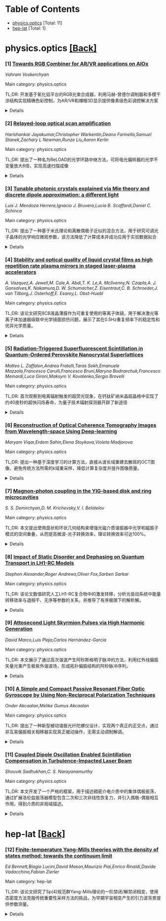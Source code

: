 <div id=toc></div>

# Table of Contents

- [physics.optics](#physics.optics) [Total: 11]
- [hep-lat](#hep-lat) [Total: 1]


<div id='physics.optics'></div>

# physics.optics [[Back]](#toc)

### [1] [Towards RGB Combiner for AR/VR applications on AlOx](https://arxiv.org/abs/2509.18373)
*Vahram Voskerchyan*

Main category: physics.optics

TL;DR: 开发基于氧化铝平台的RGB光束合成器，利用马赫-曾德尔调制器和多模干涉结构实现精确色彩控制，为AR/VR和裸眼3D显示提供像素级色彩调控解决方案


<details>
  <summary>Details</summary>
Motivation: 氧化铝在可见光波段具有低光学损耗和高透明度特性，是显示技术中集成光子学的理想材料，需要开发能够精确控制RGB色彩的光束合成器

Method: 采用马赫-曾德尔调制器控制光强，多模干涉结构调控光束，波长特定光栅将红绿蓝三色光以精确传播角度辐射到远场

Result: 成功设计出能够动态调谐色彩的RGB光束合成器，可作为显示技术中的像素构建模块

Conclusion: 该氧化铝平台RGB光束合成器为下一代显示技术提供了灵活的像素级色彩操控能力，在AR/VR和3D显示领域具有应用潜力

Abstract: Aluminum oxide (AlOx) offers low optical loss and high transparency in the
visible spectrum, making it a promising material for integrated photonics in
display technologies such as augmented/virtual reality (AR/VR) and glassless 3D
displays. This paper explores the development of an RGB beam combiner on an
aluminum oxide platform, leveraging Mach-Zehnder modulators (MZM) and multimode
interference (MMI) structures to manipulate light intensity and achieve precise
color control. The combiner design incorporates wavelength-specific gratings to
radiate red (635 nm), green (520 nm), and blue (452 nm) light into far field at
an exact propogation angle. MZMs control the intensity of each wavelength,
allowing dynamic color tuning by modulating the beam interference. This signal
can serve as the basis for a pixel building block in display technologies,
offering flexible color manipulation at the pixel level.

</details>


### [2] [Relayed-loop optical scan amplification](https://arxiv.org/abs/2509.18399)
*Harishankar Jayakumar,Christopher Warkentin,Deano Farinella,Samuel Stanek,Zachary L Newman,Runze Liu,Aaron Kerlin*

Main category: physics.optics

TL;DR: 提出了一种名为ReLOAD的光学环路中继方法，可将电光偏转器的光学不变量放大8倍，实现高速扫描成像


<details>
  <summary>Details</summary>
Motivation: 传统激光偏转器的速度与光学不变量成反比，限制了扫描速度和可寻址点数。现有被动光学系统最多只能实现2倍放大

Method: 在光学腔内构建环路，将偏转光束反复中继回偏转器上，实现光学不变量的多次放大

Result: 实现了10kHz帧率成像、1MHz线扫描速率和微秒级步进时间，寻址空间远超传统电光偏转器

Conclusion: ReLOAD方法突破了电光偏转器的光学不变量限制，为高速扫描应用提供了新的解决方案

Abstract: Many modern sensing, processing, and fabrication technologies depend upon the
sequential scanning of laser light. Due to inertial, thermal, and electrical
limitations, the speed of a typical laser deflector is inversely related to its
optical invariant and therefore the number of resolvable spots it can address.
Passive optical systems have been developed that can effectively double the
optical invariant and maximum throughput of a single deflector. We present a
method for increasing the effective optical invariant beyond 2$\times$ by
repeated relaying of the deflected beam onto the deflector in an optical loop
created within a cavity. We use this Relayed-Loop Optically Amplified
Deflection (ReLOAD) approach to accomplish 8$\times$ amplification of
electro-optical (EO) deflection, a deflection technology with unparalleled
speed, but limited optical invariant. Using ReLOAD, we demonstrate 10 kHz frame
rate imaging, 1 MHz line scan rate, and $\mu$s step times across an addressable
space well beyond the capabilities of typical electro-optical deflectors.

</details>


### [3] [Tunable photonic crystals explained via Mie theory and discrete dipole approximation: a different light](https://arxiv.org/abs/2509.18416)
*Luis J. Mendoza Herrera,Ignacio J. Bruvera,Lucia B. Scaffardi,Daniel C. Schinca*

Main category: physics.optics

TL;DR: 提出了一种基于米氏理论和离散偶极子近似的混合方法，用于研究可调光子晶体的光学响应微观参数，该方法降低了计算成本并成功应用于实验数据拟合


<details>
  <summary>Details</summary>
Motivation: 开发一种计算效率更高的方法来研究可调光子晶体的光学特性，特别是针对纳米粒子阵列的光学响应

Method: 采用两步法：首先基于米氏理论确定有效极化率，然后将该极化率用于DDA框架中计算相互作用粒子阵列的光学响应

Result: 方法成功应用于核壳磁铁矿@二氧化硅纳米粒子线性阵列，发现系统参数增加会导致消光峰红移和半高宽增加，且与实验测量结果高度吻合

Conclusion: 该方法显著降低了计算成本，可应用于响应机械应力、电场和温度等多种刺激的光子晶体研究

Abstract: A novel hybrid method based on Mie theory and the Discrete Dipole
Approximation (DDA) was developed to study the microscopic parameters governing
the optical response of tunable photonic crystals (PC). The method is based on
a two-step process. An effective polarizability derived from Mie theory is
determined by equating the extinction efficiency of an isolated nanoparticle
(NP) to the extinction efficiency of an equivalent particle considering the
dipolar limit. Then, this effective polarizability is used in the DDA framework
to compute the optical response of an interacting particle array constituting
the PC structure.
  As a particular example, the method was applied to a linear array of
core-shell magnetite@silica NPs to study the dependence of extinction and
absorption on system parameters such as core radius, shell thickness, total
radius, interparticle separation, and size distribution. The results indicate
that an increase in these parameters leads to a redshift of the extinction peak
as well as an increase in its $FWHM$. Finally, the method is applied to fitting
experimental results on reflection/transmission measurements of
magnetite@silica NPs colloids subjected to different magnetic field strengths
with very good agreement.
  The presented method reduces the computational cost and time for the NPs
sizes considered, and can be applied to PCs responsive to different stimuli
such as mechanical stress, electric field and temperature, \textit{inter alia}.

</details>


### [4] [Stability and optical quality of liquid crystal films as high repetition rate plasma mirrors in staged laser-plasma accelerators](https://arxiv.org/abs/2509.18448)
*A. Vazquez,A. Jewell,M. Cole,A. Abdi,T. K. Le,A. McIlvenny,N. Czapla,A. J. Gonsalves,K. Nakamura,D. W. Schumacher,Z. Eisentraut,C. B. Schroeder,J. van Tilborg,J. Osterhoff,E. Esarey,L. Obst-Huebl*

Main category: physics.optics

TL;DR: 该论文研究8CB液晶薄膜作为可重复使用的等离子体镜，用于解决激光等离子体加速器级联中光学镜面损伤问题，展示了其在0.5Hz重复频率下的稳定性和优异光学质量。


<details>
  <summary>Details</summary>
Motivation: 激光等离子体加速器级联需要引入后续激光脉冲进行后加速，但传统光学镜面无法承受高能激光束的损伤阈值，需要开发可重复使用的等离子体镜解决方案。

Method: 使用新型"风车"薄膜形成装置制备8CB液晶薄膜，通过低功率激光反射测量评估薄膜形成可靠性、反射光束轮廓、指向稳定性、平整度和表面质量等参数。

Result: 8CB液晶薄膜展现出前所未有的微观表面质量，能在0.5Hz重复频率下稳定形成，具有优异的薄膜间角度稳定性，能保持激光脉冲反射特性。

Conclusion: 8CB液晶薄膜作为可靠且成本效益高的等离子体镜，在激光等离子体加速器级联耦合方面具有重要应用潜力。

Abstract: Staging multiple laser-plasma accelerators (LPAs), each driven by its own
laser pulse, is a promising technique for reaching higher particle energies
than achievable in a single LPA. However, introducing subsequent laser pulses
for post-acceleration in staged LPA geometries presents a significant challenge
for conventional optics. Due to the focused, high-intensity nature of the laser
beam interacting with the electron beam, the fluence on the coupling mirror
surpasses the damage threshold of any solid-state optic. Replenishable plasma
mirrors (PMs) offer a promising solution to this inherent restriction from
high-energy pulses; however, they require a high stability and optical quality,
and need to be produced at high repetition rates that match the needs to the
staging experiment. Here, we investigate the properties of
4-octyl-4'-cyanobiphenyl (8CB) liquid crystal (LC) films, produced with our new
"windmill" film formation device, for this application. We conduct this
investigation by observing the reliability of film formation at high repetition
rates, characterizing the reflected beam profile, and pointing stability as a
function of temperature and film formation speed, including film flatness and
surface quality, using low-power laser reflection measurements. Our
measurements demonstrate that 8CB LC films exhibit unprecedented microscopic
surface quality, crucial for preserving laser pulse properties upon reflection.
We also show consistent film formation suitable for operation up to 0.5 Hz with
great film to film angular stability. The results allow us to conclude that 8CB
LC films hold significant potential as reliable and cost-effective PMs that are
suitable for coupling LPA stages.

</details>


### [5] [Radiation-Triggered Superfluorescent Scintillation in Quantum-Ordered Perovskite Nanocrystal Superlattices](https://arxiv.org/abs/2509.18767)
*Matteo L. Zaffalon,Andrea Fratelli,Taras Sekh,Emanuele Mazzola,Francesco Carulli,Francesco Bruni,Maryna Bodnarchuk,Francesco Meinardi,Luca Gironi,Maksym V. Kovalenko,Sergio Brovelli*

Main category: physics.optics

TL;DR: 首次观察到电离辐射触发的超荧光现象，在钙钛矿纳米晶超晶格中实现了约40皮秒的超快闪烁寿命，为量子技术辐射探测器开辟了新途径


<details>
  <summary>Details</summary>
Motivation: 传统超荧光现象需要在光学激发和精心设计的量子系统中观察，本研究旨在探索电离辐射能否触发类似的相干发射现象，开发新型超快闪烁材料

Method: 使用具有长程结构和电子有序的CsPbBr3纳米晶超晶格，通过高能光子产生的二次电子诱导合作发射，并进行光学和闪烁测量对比分析

Result: 成功观察到电离辐射触发的超荧光爆发，闪烁寿命达到约40皮秒，证明电离激发与强光学激发在诱导高激子密度方面具有直接类比性

Conclusion: 非相干随机电离级联可以激发相干多体光学响应，建立了通往超快、无重吸收、量子有序纳米技术闪烁体的路径，为基于量子技术的辐射探测器未来发展铺平道路

Abstract: Superfluorescence, a cooperative emission phenomenon arising from the
coherent coupling of excited dipoles, has historically been observed under
optical excitation in carefully engineered quantum systems. Here, we report the
first observation of superfluorescence triggered by ionizing radiation in
lead-halide perovskite nanocrystal (NC) superlattices. Using CsPbBr3 NC
superlattices with long-range structural and electronic order, we demonstrate
that secondary electrons generated by high-energy photons can induce efficient
cooperative emission bursts characteristic of superfluorescence with
unprecedented scintillation lifetime of ~40 ps, thereby introducing a new class
of coherent scintillating metamaterials. Side-by-side optical and scintillation
measurements reveal a direct analogy between ionizing and intense optical
excitation, both leading to high excitonic densities that result in
superfluorescent emission, even at mild, technologically accessible cryogenic
temperatures. The discovery that incoherent, stochastic ionization cascades can
seed coherent many-body optical responses with radiatively accelerated
luminescence and large Stokes shifts establishes a pathway toward ultrafast,
reabsorption-free, quantum-ordered nanotechnological scintillators, paving the
way for the future development of radiation detectors based on quantum
technologies for advanced radiation detection applications.

</details>


### [6] [Reconstruction of Optical Coherence Tomography Images from Wavelength-space Using Deep-learning](https://arxiv.org/abs/2509.18783)
*Maryam Viqar,Erdem Sahin,Elena Stoykova,Violeta Madjarova*

Main category: physics.optics

TL;DR: 提出一种基于深度学习的计算方法，直接从波长域重建去散斑的OCT图像，避免传统方法所需的k域重采样，降低计算复杂度并提升图像质量。


<details>
  <summary>Details</summary>
Motivation: 传统FD-OCT系统依赖k域重采样提取深度剖面，需要额外硬件资源或增加计算复杂度，且OCT图像存在散斑噪声问题。

Method: 使用两个编码器-解码器网络（SD-CNN和FD-CNN）顺序处理：SD-CNN从傅里叶变换后的条纹图像重建形态结构并抑制噪声，FD-CNN在傅里叶域进一步优化图像质量。

Result: 定量和视觉评估表明该方法能获得高质量的OCT图像，并显著降低计算复杂度。

Conclusion: 该工作为OCT图像重建领域的进一步创新奠定了基础。

Abstract: Conventional Fourier-domain Optical Coherence Tomography (FD-OCT) systems
depend on resampling into wavenumber (k) domain to extract the depth profile.
This either necessitates additional hardware resources or amplifies the
existing computational complexity. Moreover, the OCT images also suffer from
speckle noise, due to systemic reliance on low coherence interferometry. We
propose a streamlined and computationally efficient approach based on
Deep-Learning (DL) which enables reconstructing speckle-reduced OCT images
directly from the wavelength domain. For reconstruction, two encoder-decoder
styled networks namely Spatial Domain Convolution Neural Network (SD-CNN) and
Fourier Domain CNN (FD-CNN) are used sequentially. The SD-CNN exploits the
highly degraded images obtained by Fourier transforming the domain fringes to
reconstruct the deteriorated morphological structures along with suppression of
unwanted noise. The FD-CNN leverages this output to enhance the image quality
further by optimization in Fourier domain (FD). We quantitatively and visually
demonstrate the efficacy of the method in obtaining high-quality OCT images.
Furthermore, we illustrate the computational complexity reduction by harnessing
the power of DL models. We believe that this work lays the framework for
further innovations in the realm of OCT image reconstruction.

</details>


### [7] [Magnon-photon coupling in the YIG-based disk and ring microcavities](https://arxiv.org/abs/2509.18872)
*S. S. Demirchyan,D. M. Krichevsky,V. I. Belotelov*

Main category: physics.optics

TL;DR: 本文提出使用盘状和环状几何结构来增强光磁介质谐振器中光学和磁振子模式的空间重叠，从而提高微波-光子转换效率，理论转换效率可达100%。


<details>
  <summary>Details</summary>
Motivation: 当前光磁介质谐振器在微波和光学光子双向转换中面临磁光相互作用强度低的问题，主要瓶颈是光学和磁振子模式的空间重叠度小。

Method: 通过分析钇铁石榴石盘状和环状微腔中光学回音壁模式和磁振子基特尔模式的相互作用体积，研究不同尺寸结构对模式耦合的影响。

Result: 发现盘状和环状几何结构显著提高了模式耦合强度（可达~4.5kHz），小半径（5μm）盘状结构在100μW光学功率下理论转换效率可达100%。

Conclusion: 盘状和环状几何结构是提高光磁相互作用强度的有效策略，为实现量子技术中的高效微波-光子转换提供了可行方案。

Abstract: Optomagnonic dielectric resonators offer a promising platform for the
bidirectional conversion of microwave and optical photons at the single quantum
level. Current implementation of such a conversion lacks from low
magneto-optical interaction strength, limiting its practical utilization in
quantum technologies. The main bottleneck is the small spatial overlap between
optical and magnon modes. Here, we show that utilization of a disk and ring
geometries notably increases the mode overlap. We analyze the interaction
volume of optical whispering gallery and magnon Kittel modes inside yttrium
iron garnet disk and ring microcavities of various sizes and found a
significant improvement in modes coupling up to $\sim4.5~kHz$ . Maximal
theoretical conversion efficiency for small disks with radius $5~\mu m$ can
reach unity for optimal optical power $\sim100~\mu W$, which is experimentally
feasible. Strategies for further improvements of interactions are discussed.

</details>


### [8] [Impact of Static Disorder and Dephasing on Quantum Transport in LH1-RC Models](https://arxiv.org/abs/2509.19059)
*Stephon Alexander,Roger Andrews,Oliver Fox,Sarben Sarkar*

Main category: physics.optics

TL;DR: 该论文数值研究人工LH1-RC复合物中的激发转移，分析光驱动系统中能量转移效率与退相干、无序等参数的关系，并推导了有序极限下的解析解。


<details>
  <summary>Details</summary>
Motivation: 研究光驱动人工光收集系统中能量转移效率的机制，特别是退相干和无序对转移效率的影响，为设计鲁棒的仿生光收集设备提供指导。

Method: 使用Lindblad主方程数值模拟N位点供体环与中心受体耦合的系统，并在有序极限下推导解析解，包括光子-亮模式-受体三聚体的拉普拉斯/线性代数解。

Result: 发现共振时效率接近1，退相干降低但不移动共振峰；非共振时存在环境辅助输运现象；静态无序下出现两种不同影响机制；解析解与模拟结果一致。

Conclusion: 在有序极限下推导的解析解可作为机制指导，为设计具有鲁棒性的仿生光收集设备提供实用设计规则。

Abstract: We numerically study excitation transfer in an artificial LH1--RC complex --
an $N$-site donor ring coupled to a central acceptor -- driven by a narrowband
optical mode and evolved under a Lindblad master equation with loss and
dephasing. In the absence of disorder, the light-driven system exhibits a tall,
narrow on-resonance efficiency peak (near unity for our parameters); dephasing
lowers and narrows this peak without shifting its position. Off resonance, the
efficiency shows environmentally assisted transport with a clear non-monotonic
dependence on dephasing and a finite optimum. Under static disorder, two
regimes emerge: photon--ring coupling and diagonal energetic disorder mix the
drive into dark ring modes, activate dissipative channels, and depress
efficiency over a detuning window, whereas intra-ring coupling disorder has a
much smaller impact in the tested range; increasing the intra-ring coupling $g$
moves dark-mode crossings away from the operating detuning and restores
near-peak performance. In the ordered, symmetric, single-excitation, narrowband
limit we \emph{analytically derive} closed-form transfer efficiencies by
projecting onto the $k{=}0$ bright mode and solving the photon--bright
mode--acceptor trimer via a Laplace/linear-algebra (determinant) formula; these
expressions include a probability-conservation identity $\eta + \sum_k L_k = 1$
that benchmarks the simulations and quantitatively predicts the resonant line
shape and its dephasing-induced narrowing. A minimal ring toy model further
reproduces coherent trapping and its relief by moderate dephasing (ENAQT).
These analytics are exact in the ordered limit and serve as mechanistic guides
outside this limit, yielding practical design rules for robust, bio-inspired
light-harvesting devices.

</details>


### [9] [Attosecond Light Skyrmion Pulses via High Harmonic Generation](https://arxiv.org/abs/2509.19113)
*David Marco,Luis Plaja,Carlos Hernández-García*

Main category: physics.optics

TL;DR: 本文展示了通过高次谐波产生阿秒斯格明子脉冲的方法，利用红外线偏振矢量光束产生极紫外谐波场，形成拓扑偏振结构的阿秒脉冲序列。


<details>
  <summary>Details</summary>
Motivation: 虽然斯格明子在连续波领域已有研究，但在超快领域的实现仍然是一个开放性问题。本文旨在探索阿秒时间尺度上的斯格明子脉冲生成。

Method: 结合单原子强场理论和宏观传播的先进模拟方法，使用具有分数轨道角动量的红外线偏振矢量光束，通过高次谐波产生过程生成极紫外谐波场。

Result: 模拟显示，使用1.2微米驱动场和实验可行的光谱滤波，在70eV附近的连续谐波相干叠加可产生约500阿秒的脉冲序列。

Conclusion: 这项研究为在超快控制、成像和光谱学等领域使用具有拓扑偏振结构的结构化阿秒光开辟了新机会。

Abstract: Paraxial light skyrmions are topological configurations that map a spatial
domain of the field onto the full Poincar\'e sphere of polarization states.
While skyrmions have been explored in continuous-wave regimes, their
realization in the ultrafast domain remains open. Here we demonstrate that
attosecond skyrmion pulses can be generated via high-harmonic generation.
Advanced simulations combining single-atom strong-field theory and macroscopic
propagation reveal that an infrared linearly polarized vector beam with
fractional orbital angular momentum produces extreme-ultraviolet harmonic
fields with nearly identical skyrmion polarization distributions across a broad
spectral range. Using 1.2 $\mu$m driving fields and experimentally realistic
spectral filtering, the coherent superposition of consecutive harmonics
centered at 70 eV yields $\sim500$ attosecond pulse trains. Our results opens
opportunities to use structured attosecond light with topological polarization
textures,in fields as ultrafast control, imaging and spectroscopy.

</details>


### [10] [A Simple and Compact Passive Resonant Fiber Optic Gyroscope by Using Non-Reciprocal Polarization Techniques](https://arxiv.org/abs/2509.19139)
*Onder Akcaalan,Melike Gumus Akcaalan*

Main category: physics.optics

TL;DR: 提出了一种新型被动谐振光纤陀螺仪设计，实现两个真正的正交点，通过非互易偏振相关相移器实现真正被动操作，无需主动调制解调。


<details>
  <summary>Details</summary>
Motivation: 传统RFOG需要精确频率锁定，主动调制复杂。本研究旨在开发一种紧凑、高性能、低复杂度的被动RFOG，实现导航级性能。

Method: 在宽带RFOG配置中集成非互易偏振相关相移器（NRPPS），通过理论分析耦合比和NRPPS相移对灵敏度和线性度的影响，并使用额外NRPPS段扩展可测量角旋转范围。

Result: 设计实现了两个真正的正交点（π/2和3π/2），最大灵敏度角旋转测量，消除了对精确频率锁定的需求，谐振增强允许在显著更短的光纤长度下实现高灵敏度。

Conclusion: NRPPS-RFOG设计结合了紧凑性、高性能和低复杂度，为导航级RFOG提供了实用路径，在要求苛刻的应用中具有成本效益的高精度旋转传感潜力。

Abstract: We present a novel passive resonant fiber-optic gyroscope (RFOG) design that
achieves two true quadrature points at $\pi/2 $ and $3\pi/2$, enabling angular
rotation measurement with maximum sensitivity. The use of a broadband light
source, as demonstrated in previous studies, eliminates the need for precise
frequency locking, while the resonant enhancement allows high sensitivity with
significantly shorter fiber lengths. Building on this approach, the present
work integrates a Non-Reciprocal Polarization Dependent Phase Shifter (NRPPS)
into the broadband RFOG configuration, called NRPPS-RFOG, enabling truly
passive operation without the need for active modulation-demodulation.
Theoretical analysis demonstrates that the coupling ratio and NRPPS phase shift
critically influence both sensitivity and linearity. An additional NRPPS
section extends the measurable angular rotation range, addressing limitations
arising from long fiber loops. The proposed design combines compactness, high
performance, and low complexity, offering a practical path toward navigation
grade RFOGs. These results highlight the potential of passive NRPPS-RFOGs for
cost-effective, high-precision rotational sensing in demanding applications.

</details>


### [11] [Coupled Dipole Oscillation Enabled Scintillation Compensation in Turbulence-Impacted Laser Beam](https://arxiv.org/abs/2509.19210)
*Shouvik Sadhukhan,C. S. Narayanamurthy*

Main category: physics.optics

TL;DR: 本文开发了一个严格的框架，用于描述稠密介电介质中的集体偶极振荡，通过扩展洛伦兹振荡器模型包含二次和三次非线性恢复力，并引入偶极-偶极相互作用，得到介质的非局域描述。


<details>
  <summary>Details</summary>
Motivation: 建立微观偶极动力学与宏观光学传播之间的桥梁，深入理解非线性光-物质相互作用和湍流影响的场演化。

Method: 从广义振荡器方程出发，将系统表达为矩阵形式，使用谐波稳态假设在频域近似非线性项，通过对角化获得集体简正模，并以此为基础进行微扰展开。

Result: 得到了有效的非线性非局域磁化率核，能够描述集体偶极振荡的非线性响应，并应用标量格林函数形式推导结构化的输出场。

Conclusion: 该方法成功地将微观偶极动力学与宏观光学传播联系起来，为非线性光-物质相互作用提供了关键见解。

Abstract: The present work develops a rigorous framework for collective dipole
oscillations in dense dielectric media by extending the Lorentz oscillator
model to include both quadratic (second order) and cubic (third order)
nonlinear restoring forces. Dipole-dipole interactions are incorporated via the
dyadic Greens function, leading to a nonlocal description of the medium.
Starting from the generalised oscillator equation, the system is expressed in
matrix form with an effective stiffness matrix. Using a harmonic steady state
ansatz, nonlinear terms are approximated in the frequency domain.
Diagonalisation provides collective normal modes, which serve as a basis for
perturbative expansion zeroth order captures the linear response, while higher
orders describe nonlinear corrections. The polarisation is expressed through
corrected mode amplitudes, yielding an effective nonlinear nonlocal
susceptibility kernel. Finally, the scalar Greens function formalism is applied
to derive the structured output field. These approaches bridge microscopic
dipole dynamics with macroscopic optical propagation, offering key insights
into nonlinear light matter interaction and turbulence influenced field
evolution.

</details>


<div id='hep-lat'></div>

# hep-lat [[Back]](#toc)

### [12] [Finite-temperature Yang-Mills theories with the density of states method: towards the continuum limit](https://arxiv.org/abs/2509.19009)
*Ed Bennett,Biagio Lucini,David Mason,Maurizio Piai,Enrico Rinaldi,Davide Vadacchino,Fabian Zierler*

Main category: hep-lat

TL;DR: 该论文研究了Sp(4)规范群Yang-Mills理论的一阶禁闭/解禁闭相变，使用态密度方法克服传统重要性采样方法的挑战，为早期宇宙相变产生的引力波背景提供参数测量。


<details>
  <summary>Details</summary>
Motivation: 非阿贝尔规范理论在粒子物理标准模型扩展中很重要，其相变可能在早期宇宙中发生并留下可探测的引力波遗迹。传统重要性采样方法面临挑战，需要新方法来精确研究相变特性。

Method: 采用格点场论中的态密度方法，研究Sp(4)规范群Yang-Mills理论，在热力学极限下表征一阶相变，分析不同时间方向格点数的选择，向连续极限外推。

Result: 证实了一阶相变的非微扰现象：状态共存、亚稳态、潜热和表面张力。发现了提取体积依赖临界耦合的多种策略的一致性，确定了识别表面张力贡献所需的最小空间-时间尺度比。

Conclusion: 态密度方法能有效研究一阶相变特性，为未来高精度数值研究提供了重要参考，特别是表面张力对自由能贡献的识别需要非平凡的空间-时间尺度比。

Abstract: A first-order, confinement/deconfinement phase transition appears in the
finite temperature behavior of many non-Abelian gauge theories. These theories
play an important role in proposals for completion of the Standard Model of
particle physics, hence the phase transition might have occurred in the early
stages of evolution of our universe, leaving behind a detectable relic
stochastic background of gravitational waves. Lattice field theory studies
implementing the density of states method have the potential to provide
detailed information about the phase transition, and measure the parameters
determining the gravitational-wave power spectrum, by overcoming some the
challenges faced with importance-sampling methods. We assess this potential for
a representative choice of Yang-Mills theory with $Sp(4)$ gauge group. We
characterize its finite-temperature, first-order phase transition, in the
thermodynamic (infinite volume) limit, for two different choices of number of
sites in the compact time direction, hence taking the first steps towards the
continuum limit extrapolation. We demonstrate the persistence of
non-perturbative phenomena associated to the first-order phase transition:
coexistence of states, metastability, latent heat, surface tension. We find
consistency between several different strategies for the extraction of the
volume-dependent critical coupling, hence assessing the size of systematic
effects. We also determine the minimum choice of ratio between spatial and time
extent of the lattice that allows to identify the contribution of the surface
tension to the free energy. We observe that this ratio scales non-trivially
with the time extent of the lattice, and comment on the implications for future
high-precision numerical studies.

</details>
